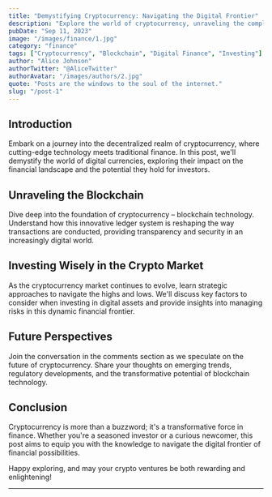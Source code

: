 ```yaml
---
title: "Demystifying Cryptocurrency: Navigating the Digital Frontier"
description: "Explore the world of cryptocurrency, unraveling the complexities and shedding light on the future of digital finance."
pubDate: "Sep 11, 2023"
image: "/images/finance/1.jpg"
category: "finance"
tags: ["Cryptocurrency", "Blockchain", "Digital Finance", "Investing"]
author: "Alice Johnson"
authorTwitter: "@AliceTwitter"
authorAvatar: "/images/authors/2.jpg"
quote: "Posts are the windows to the soul of the internet."
slug: "/post-1"
---
```


## Introduction

Embark on a journey into the decentralized realm of cryptocurrency, where cutting-edge technology meets traditional finance. In this post, we'll demystify the world of digital currencies, exploring their impact on the financial landscape and the potential they hold for investors.

## Unraveling the Blockchain

Dive deep into the foundation of cryptocurrency – blockchain technology. Understand how this innovative ledger system is reshaping the way transactions are conducted, providing transparency and security in an increasingly digital world.

## Investing Wisely in the Crypto Market

As the cryptocurrency market continues to evolve, learn strategic approaches to navigate the highs and lows. We'll discuss key factors to consider when investing in digital assets and provide insights into managing risks in this dynamic financial frontier.

## Future Perspectives

Join the conversation in the comments section as we speculate on the future of cryptocurrency. Share your thoughts on emerging trends, regulatory developments, and the transformative potential of blockchain technology.

## Conclusion

Cryptocurrency is more than a buzzword; it's a transformative force in finance. Whether you're a seasoned investor or a curious newcomer, this post aims to equip you with the knowledge to navigate the digital frontier of financial possibilities.

Happy exploring, and may your crypto ventures be both rewarding and enlightening!

---

